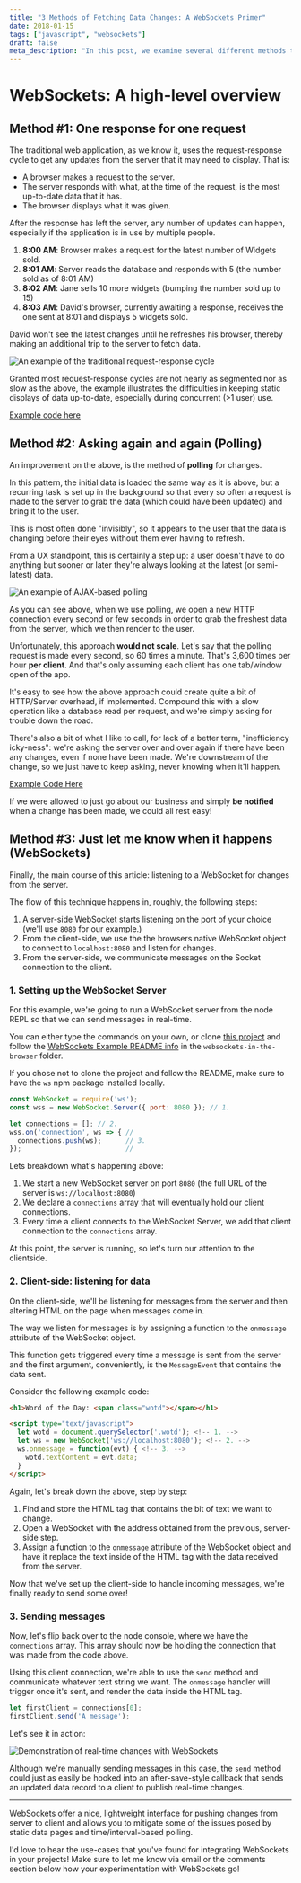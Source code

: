 ```yaml
---
title: "3 Methods of Fetching Data Changes: A WebSockets Primer"
date: 2018-01-15
tags: ["javascript", "websockets"]
draft: false
meta_description: "In this post, we examine several different methods that are used to fetch data from the server along with their pros and cons. We close with examining a simple implementation of a client-server WebSocket architecture that pushes message to a browser which then renders them."
---
```


# WebSockets: A high-level overview
## Method #1: One response for one request
The traditional web application, as we know it, uses the request-response cycle
to get any updates from the server that it may need to display. That is:

* A browser makes a request to the server.
* The server responds with what, at the time of the request, is the most up-to-date
data that it has.
* The browser displays what it was given.

After the response has left the server, any number of updates can happen, especially
if the application is in use by multiple people.

1. __8:00 AM__: Browser makes a request for the latest number of Widgets sold.
2. __8:01 AM__: Server reads the database and responds with 5 (the number sold as of 8:01 AM)
3. __8:02 AM__: Jane sells 10 more widgets (bumping the number sold up to 15)
4. __8:03 AM__: David's browser, currently awaiting a response, receives the one sent at 8:01 and displays 5 widgets sold.

David won't see the latest changes until he refreshes his browser, thereby making
an additional trip to the server to fetch data.

![An example of the traditional request-response cycle](https://i.imgur.com/HZyF45f.gif)

Granted most request-response cycles are not nearly as segmented nor as slow as
the above, the example illustrates the difficulties in keeping static displays
of data up-to-date, especially during concurrent (>1 user) use.

[Example code here](https://github.com/nycdavid/redvelvet-examples/tree/master/websockets-in-the-browser#static-example)

## Method #2: Asking again and again (Polling)
An improvement on the above, is the method of __polling__ for changes.

In this pattern, the initial data is loaded the same way as it is above, but a
recurring task is set up in the background so that every so often a request is
made to the server to grab the data (which could have been updated) and bring it
to the user.

This is most often done "invisibly", so it appears to the user that the data is
changing before their eyes without them ever having to refresh.

From a UX standpoint, this is certainly a step up: a user doesn't have to do anything
but sooner or later they're always looking at the latest (or semi-latest) data.

![An example of AJAX-based polling](https://i.imgur.com/JShrOD3.gif)

As you can see above, when we use polling, we open a new HTTP connection every
second or few seconds in order to grab the freshest data from the server, which
we then render to the user.

Unfortunately, this approach __would not scale__. Let's say that the polling
request is made every second, so 60 times a minute. That's 3,600 times per hour
__per client__. And that's only assuming each client has one tab/window open of
the app.

It's easy to see how the above approach could create quite a bit of HTTP/Server
overhead, if implemented. Compound this with a slow operation like a database
read per request, and we're simply asking for trouble down the road.

There's also a bit of what I like to call, for lack of a better term,
"inefficiency icky-ness": we're asking the server over and over again if there
have been any changes, even if none have been made. We're downstream of
the change, so we just have to keep asking, never knowing when it'll happen.

[Example Code Here](https://github.com/nycdavid/redvelvet-examples/tree/master/websockets-in-the-browser#polling-example)

If we were allowed to just go about our business and simply __be notified__ when
a change has been made, we could all rest easy!

## Method #3: Just let me know when it happens (WebSockets)
Finally, the main course of this article: listening to a WebSocket for changes
from the server.

The flow of this technique happens in, roughly, the following steps:

1. A server-side WebSocket starts listening on the port of your choice (we'll use
`8080` for our example.)
1. From the client-side, we use the the browsers native WebSocket object to connect
to `localhost:8080` and listen for changes.
1. From the server-side, we communicate messages on the Socket connection to the client.

### 1. Setting up the WebSocket Server
For this example, we're going to run a WebSocket server from the node REPL so
that we can send messages in real-time.

You can either type the commands on your own, or clone
[this project](https://github.com/nycdavid/redvelvet-examples) and follow the
[WebSockets Example README info](https://github.com/nycdavid/redvelvet-examples/tree/master/websockets-in-the-browser#websockets-examples)
in the `websockets-in-the-browser` folder.

If you chose not to clone the project and follow the README, make sure to
have the `ws` npm package installed locally.

```javascript
const WebSocket = require('ws');
const wss = new WebSocket.Server({ port: 8080 }); // 1.

let connections = []; // 2.
wss.on('connection', ws => { //
  connections.push(ws);      // 3.
});                          //
```

Lets breakdown what's happening above:

1. We start a new WebSocket server on port `8080` (the full URL of the server is
  `ws://localhost:8080`)
1. We declare a `connections` array that will eventually hold our client connections.
1. Every time a client connects to the WebSocket Server, we add that client
connection to the `connections` array.

At this point, the server is running, so let's turn our attention to the clientside.

### 2. Client-side: listening for data
On the client-side, we'll be listening for messages from the server and then
altering HTML on the page when messages come in.

The way we listen for messages is by assigning a function to the `onmessage`
attribute of the WebSocket object.

This function gets triggered every time a message is sent from the server and
the first argument, conveniently, is the `MessageEvent` that contains the data
sent.

Consider the following example code:

```html
<h1>Word of the Day: <span class="wotd"></span></h1>

<script type="text/javascript">
  let wotd = document.querySelector('.wotd'); <!-- 1. -->
  let ws = new WebSocket('ws://localhost:8080'); <!-- 2. -->
  ws.onmessage = function(evt) { <!-- 3. -->
    wotd.textContent = evt.data;
  }
</script>
```

Again, let's break down the above, step by step:

1. Find and store the HTML tag that contains the bit of text we want to change.
1. Open a WebSocket with the address obtained from the previous, server-side step.
1. Assign a function to the `onmessage` attribute of the WebSocket object and have
it replace the text inside of the HTML tag with the data received from the server.

Now that we've set up the client-side to handle incoming messages, we're finally
ready to send some over!

### 3. Sending messages
Now, let's flip back over to the node console, where we have the `connections`
array. This array should now be holding the connection that was made from the
code above.

Using this client connection, we're able to use the `send` method and communicate
whatever text string we want. The `onmessage` handler will trigger once it's
sent, and render the data inside the HTML tag.

```javascript
let firstClient = connections[0];
firstClient.send('A message');
```

Let's see it in action:

![Demonstration of real-time changes with WebSockets](https://i.imgur.com/UcWyU5f.gif)

Although we're manually sending messages in this case, the `send` method could
just as easily be hooked into an after-save-style callback that sends an updated
data record to a client to publish real-time changes.

---

WebSockets offer a nice, lightweight interface for pushing changes from server
to client and allows you to mitigate some of the issues posed by static data
pages and time/interval-based polling.

I'd love to hear the use-cases that you've found for integrating WebSockets in
your projects! Make sure to let me know via email or the comments section below
how your experimentation with WebSockets go!
